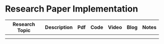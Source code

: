 # Research Paper Implementation


| Research Topic | Description | Pdf | Code | Video  | Blog | Notes |
|----------------|-------------|-----|------|--------|------|-------|
| []()|
| []()|
